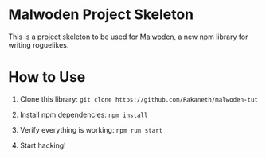 # Malwoden Project Skeleton #

This is a project skeleton to be used for [Malwoden](https://github.com/Aedalus/malwoden), a new npm library for writing roguelikes.

# How to Use #
1. Clone this library: `git clone https://github.com/Rakaneth/malwoden-tut`

2. Install npm dependencies: `npm install`

3. Verify everything is working: `npm run start`

4. Start hacking!

